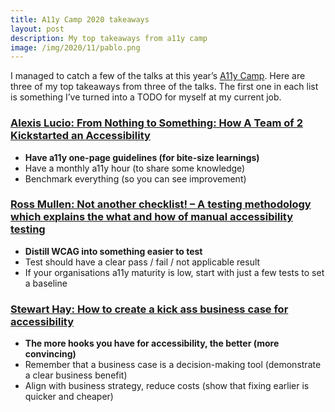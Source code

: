 ```yaml
---
title: A11y Camp 2020 takeaways
layout: post
description: My top takeaways from a11y camp
image: /img/2020/11/pablo.png
---
```


I managed to catch a few of the talks at this year’s [A11y Camp](https://a11ycamp.org.au/). Here are three of my top takeaways from three of the talks. The first one in each list is something I’ve turned into a TODO for myself at my current job.

### [Alexis Lucio: From Nothing to Something: How A Team of 2 Kickstarted an Accessibility](https://a11ycamp.org.au/program/presentations/from-nothing-to-something-how-a-team-of-2-kickstarted-an-accessibility-program/)

- **Have a11y one-page guidelines (for bite-size learnings)**
- Have a monthly a11y hour (to share some knowledge)
- Benchmark everything (so you can see improvement)

### [Ross Mullen: Not another checklist! – A testing methodology which explains the what and how of manual accessibility testing](https://a11ycamp.org.au/program/presentations/not-another-checklist-a-testing-methodology-which-explains-the-what-and-how-of-manual-accessibility-testing/)

- **Distill WCAG into something easier to test**
- Test should have a clear pass / fail / not applicable result
- If your organisations a11y maturity is low, start with just a few tests to set a baseline

### [Stewart Hay: How to create a kick ass business case for accessibility](https://a11ycamp.org.au/program/presentations/how-to-create-a-kick-ass-business-case-for-accessibility/)

- **The more hooks you have for accessibility, the better (more convincing)**
- Remember that a business case is a decision-making tool (demonstrate a clear business benefit)
- Align with business strategy, reduce costs (show that fixing earlier is quicker and cheaper)
